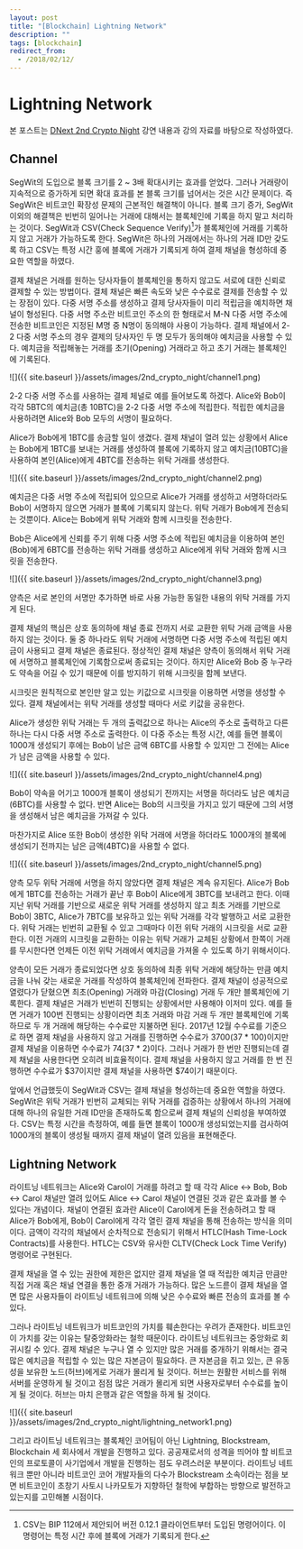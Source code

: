 ```yaml
---
layout: post
title: "[Blockchain] Lightning Network"
description: ""
tags: [blockchain]
redirect_from:
  - /2018/02/12/
---
```


# Lightning Network

  본 포스트는 [DNext 2nd Crypto Night](https://www.meetup.com/DNext-Crypto-Night/events/247551764/?gj=wcs1_e&rv=wcs1_e&_xtd=gatlbWFpbF9jbGlja9oAJDRmNjA0OWE3LTY2ODktNGI1Mi1iYmI5LTFiNzA2MTYyOTQzMQ&_af=event&_af_eid=247551764) 강연 내용과 강의 자료를 바탕으로 작성하였다.

## Channel

  SegWit의 도입으로 블록 크기를 2 ~ 3배 확대시키는 효과를 얻었다. 그러나 거래량이 지속적으로 증가하게 되면 확대 효과를 본 블록 크기를 넘어서는 것은 시간 문제이다. 즉 SegWit은 비트코인 확장성 문제의 근본적인 해결책이 아니다. 블록 크기 증가, SegWit 이외의 해결책은 빈번히 일어나는 거래에 대해서는 블록체인에 기록을 하지 말고 처리하는 것이다. SegWit과 CSV(Check Sequence Verify)[^1]가 블록체인에 거래를 기록하지 않고 거래가 가능하도록 한다. SegWit은 하나의 거래에서는 하나의 거래 ID만 갖도록 하고 CSV는 특정 시간 훙에 블록에 거래가 기록되게 하여 결제 채널을 형성하데 중요한 역할을 하였다.

  결제 채널은 거래를 원하는 당사자들이 블록체인을 통하지 않고도 서로에 대한 신뢰로 결제할 수 있는 방법이다. 결체 채널은 빠른 속도와 낮은 수수료로 결제를 전송할 수 있는 장점이 있다. 다중 서명 주소를 생성하고 결제 당사자들이 미리 적립금을 예치하면 채널이 형성된다. 다중 서명 주소란 비트코인 주소의 한 형태로서 M-N 다중 서명 주소에 전송한 비트코인은 지정된 M명 중 N명이 동의해야 사용이 가능하다. 결제 채널에서 2-2 다중 서명 주소의 경우 결제의 당사자인 두 명 모두가 동의해야 예치금을 사용할 수 있다. 예치금을 적립해놓는 거래를 초기(Opening) 거래라고 하고 초기 거래는 블록체인에 기록된다.

  ![]({{ site.baseurl }}/assets/images/2nd_crypto_night/channel1.png)

  2-2 다중 서명 주소를 사용하는 결제 체널로 예를 들어보도록 하겠다. Alice와 Bob이 각각 5BTC의 예치금(총 10BTC)을 2-2 다중 서명 주소에 적립한다. 적립한 예치금을 사용하려면 Alice와 Bob 모두의 서명이 필요하다.

  Alice가 Bob에게 1BTC를 송금할 일이 생겼다. 결제 채널이 열려 있는 상황에서 Alice는 Bob에게 1BTC를 보내는 거래를 생성하여 블록에 기록하지 않고 예치금(10BTC)을 사용하여 본인(Alice)에게 4BTC를 전송하는 위탁 거래를 생성한다.

  ![]({{ site.baseurl }}/assets/images/2nd_crypto_night/channel2.png)

  예치금은 다중 서명 주소에 적립되어 있으므로 Alice가 거래를 생성하고 서명하더라도 Bob이 서명하지 않으면 거래가 블록에 기록되지 않는다. 위탁 거래가 Bob에게 전송되는 것뿐이다. Alice는 Bob에게 위탁 거래와 함께 시크릿을 전송한다.

  Bob은 Alice에게 신뢰를 주기 위해 다중 서명 주소에 적립된 예치금을 이용하여 본인(Bob)에게 6BTC를 전송하는 위탁 거래를 생성하고 Alice에게 위탁 거래와 함께 시크릿을 전송한다.

  ![]({{ site.baseurl }}/assets/images/2nd_crypto_night/channel3.png)

  양측은 서로 본인의 서명만 추가하면 바로 사용 가능한 동일한 내용의 위탁 거래를 가지게 된다.

  결제 채널의 핵심은 상호 동의하에 채널 종료 전까지 서로 교환한 위탁 거래 금액을 사용하지 않는 것이다. 둘 중 하나라도 위탁 거래에 서명하면 다중 서명 주소에 적립된 예치금이 사용되고 결제 채널은 종료된다. 정상적인 결제 채널은 양측이 동의해서 위탁 거래에 서명하고 블록체인에 기록함으로써 종료되는 것이다. 하지만 Alice와 Bob 중 누구라도 약속을 어길 수 있기 때문에 이를 방지하기 위해 시크릿을 함께 보낸다.

  시크릿은 원칙적으로 본인만 알고 있는 키값으로 시크릿을 이용하면 서명을 생성할 수 있다. 결제 채널에서는 위탁 거래를 생성할 때마다 서로 키값을 공유한다.

  Alice가 생성한 위탁 거래는 두 개의 출력값으로 하나는 Alice의 주소로 출력하고 다른 하나는 다시 다중 서명 주소로 출력한다. 이 다중 주소는 특정 시간, 예를 들면 블록이 1000개 생성되기 후에는 Bob이 남은 금액 6BTC를 사용할 수 있지만 그 전에는 Alice가 남은 금액을 사용할 수 있다.

  ![]({{ site.baseurl }}/assets/images/2nd_crypto_night/channel4.png)

  Bob이 약속을 어기고 1000개 블록이 생성되기 전까지는 서명을 하더라도 남은 예치금(6BTC)를 사용할 수 없다. 반면 Alice는 Bob의 시크릿을 가지고 있기 때문에 그의 서명을 생성해서 남은 예치금을 가져갈 수 있다.

  마찬가지로 Alice 또한 Bob이 생성한 위탁 거래에 서명을 하더라도 1000개의 블록에 생성되기 전까지는 남은 금액(4BTC)을 사용할 수 없다.

  ![]({{ site.baseurl }}/assets/images/2nd_crypto_night/channel5.png)

  양측 모두 위탁 거래에 서명을 하지 않았다면 결제 채널은 계속 유지된다. Alice가 Bob에게 1BTC를 전송하는 거래가 끝난 후 Bob이 Alice에게 3BTC를 보내려고 한다. 이때 지난 위탁 거래를 기반으로 새로운 위탁 거래를 생성하지 않고 최초 거래를 기반으로 Bob이 3BTC, Alice가 7BTC를 보유하고 있는 위탁 거래를 각각 발행하고 서로 교환한다. 위탁 거래는 빈번히 교환될 수 있고 그때마다 이전 위탁 거래의 시크릿을 서로 교환한다. 이전 거래의 시크릿을 교환하는 이유는 위탁 거래가 교체된 상황에서 한쪽이 거래를 무시한다면 언제든 이전 위탁 거래에서 예치금을 가져올 수 있도록 하기 위해서이다.

  양측이 모든 거래가 종료되었다면 상호 동의하에 최종 위탁 거래에 해당하는 만큼 예치금을 나눠 갖는 새로운 거래를 작성하여 블록체인에 전파한다. 결제 채널이 성공적으로 열렸다가 닫혔으면 최초(Opening) 거래와 마감(Closing) 거래 두 개만 블록체인에 기록한다. 결제 채널은 거래가 빈번히 진행되는 상황에서만 사용해야 이저미 있다. 예를 들면 거래가 100번 진행되는 상황이라면 최초 거래와 마감 거래 두 개만 블록체인에 기록하므로 두 개 거래에 해당하는 수수료만 지불하면 된다. 2017년 12월 수수료를 기준으로 하면 결제 채널을 사용하지 않고 거래를 진행하면 수수료가 $3700($37 * 100)이지만 결제 채널을 이용하면 수수료가 $74($37 * 2)이다. 그러나 거래가 한 번만 진행되는데 결제 채널을 사용한다면 오히려 비효율적이다. 결제 채널을 사용하지 않고 거래를 한 번 진행하면 수수료가 $37이지만 결제 채널을 사용하면 $74이기 때문이다.

  앞에서 언급했듯이 SegWit과 CSV는 결제 채널을 형성하는데 중요한 역할을 하였다. SegWit은 위탁 거래가 빈번히 교체되는 위탁 거래를 검증하는 상황에서 하나의 거래에 대해 하나의 유일한 거래 ID만을 존재하도록 함으로써 결제 채널의 신뢰성을 부여하였다. CSV는 특정 시간을 측정하여, 예를 들면 블록이 1000개 생성되었는지를 검사하여 1000개의 블록이 생성될 때까지 결제 채널이 열려 있음을 표현해준다.

## Lightning Network

  라이트닝 네트워크는 Alice와 Carol이 거래를 하려고 할 때 각각 Alice ↔ Bob, Bob ↔ Carol 채널만 열려 있어도 Alice ↔ Carol 채널이 연결된 것과 같은 효과를 볼 수 있다는 개념이다. 채널이 연결된 효과란 Alice이 Carol에게 돈을 전송하려고 할 때 Alice가 Bob에게, Bob이 Carol에게 각각 열린 결제 채널을 통해 전송하는 방식을 의미이다. 금액이 각각의 채널에서 순차적으로 전송되기 위해서 HTLC(Hash Time-Lock Contracts)를 사용한다. HTLC는 CSV와 유사한 CLTV(Check Lock Time Verify) 명령어로 구현된다.

  결제 채널을 열 수 있는 권한에 제한은 없지만 결제 채널을 열 때 적립한 예치금 만큼만 직접 거래 혹은 채널 연결을 통한 중개 거래가 가능하다. 많은 노드륻이 결제 채널을 열면 많은 사용자들이 라이트닝 네트워크에 의해 낮은 수수료와 빠른 전송의 효과를 볼 수 있다.

  그러나 라이트닝 네트워크가 비트코인의 가치를 훼손한다는 우려가 존재한다. 비트코인이 가치를 갖는 이유는 탈중앙화라는 철학 때문이다. 라이트닝 네트워크는 중앙화로 회귀시킬 수 있다. 결제 채널은 누구나 열 수 있지만 많은 거래를 중개하기 위해서는 결국 많은 예치금을 적립할 수 있는 많은 자본금이 필요하다. 큰 자본금을 쥐고 있는, 큰 유동성을 보유한 노드(허브)에게로 거래가 몰리게 될 것이다. 허브는 원활한 서비스를 위해 서버를 운영하게 될 것이고 점점 많은 거래가 몰리게 되면 사용자로부터 수수료를 높이게 될 것이다. 허브는 마치 은행과 같은 역할을 하게 될 것이다.

  ![]({{ site.baseurl }}/assets/images/2nd_crypto_night/lightning_network1.png)

  그리고 라이트닝 네트워크는 블록체인 코어팀이 아닌 Lightning, Blockstream, Blockchain 세 회사에서 개발을 진행하고 있다. 공공재로서의 성격을 띄어야 할 비트코인의 프로토콜이 사기업에서 개발을 진행하는 점도 우려스러운 부분이다. 라이트닝 네트워크 뿐만 아니라 비트코인 코어 개발자들의 다수가 Blockstream 소속이라는 점을 보면 비트코인이 초창기 사토시 나카모토가 지향하던 철학에 부합하는 방향으로 발전하고 있는지를 고민해볼 시점이다.

[^1]: CSV는 BIP 112에서 제안되어 버전 0.12.1 클라이언트부터 도입된 명령어이다. 이 명령어는 특정 시간 후에 블록에 거래가 기록되게 한다.
